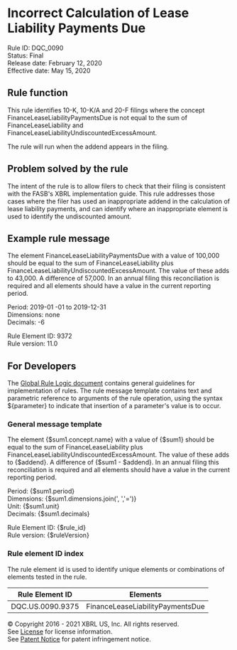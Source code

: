 # Incorrect Calculation of Lease Liability Payments Due  
Rule ID: DQC_0090  
Status: Final  
Release date: February 12, 2020  
Effective date: May 15, 2020  

## Rule function  
This rule identifies 10-K, 10-K/A and 20-F filings where the concept  FinanceLeaseLiabilityPaymentsDue is not equal to the sum of FinanceLeaseLiability and FinanceLeaseLiabilityUndiscountedExcessAmount.  

The rule will run when the addend appears in the filing.  

## Problem solved by the rule  
The intent of the rule is to allow filers to check that their filing is consistent with the  FASB's XBRL implementation  guide.  This rule addresses those cases where the filer has used an inappropriate addend in the calculation of lease liability payments, and can identify where an inappropriate element is used to identify the undiscounted amount.  

## Example rule message  
The element FinanceLeaseLiabilityPaymentsDue with a value of 100,000 should be equal to the sum of FinanceLeaseLiability plus FinanceLeaseLiabilityUndiscountedExcessAmount. The value of these adds to 43,000.  A difference of 57,000. In an annual filing this reconciliation is required and all elements should have a value in the current reporting period.  

Period: 2019-01 -01 to 2019-12-31  
Dimensions: none  
Decimals: -6  

Rule Element ID: 9372  
Rule version: 11.0  

## For Developers  
The [Global Rule Logic document](https://github.com/DataQualityCommittee/dqc_us_rules/blob/master/docs/GlobalRuleLogic.md) contains general guidelines for implementation of rules. The rule message template contains text and parametric reference to arguments of the rule operation, using the syntax ${parameter} to indicate that insertion of a parameter's value is to occur. 
  
### General message template  
The element {$sum1.concept.name} with a value of {$sum1} should be equal to the sum of FinanceLeaseLiability plus FinanceLeaseLiabilityUndiscountedExcessAmount. The value of these adds to {$addend}.  A difference of {$sum1 - $addend}. In an annual filing this reconciliation is required and all elements should have a value in the current reporting period.  

Period: {$sum1.period}  
Dimensions: {$sum1.dimensions.join(', ','=')}  
Unit: {$sum1.unit}  
Decimals: {$sum1.decimals}  

Rule Element ID: {$rule_id}  
Rule version: {$ruleVersion}  

### Rule element ID index  
The rule element id is used to identify unique elements or combinations of elements tested in the rule. 
  
|Rule Element ID|Elements|  
|--------|--------|  
|DQC.US.0090.9375|FinanceLeaseLiabilityPaymentsDue|  

© Copyright 2016 - 2021 XBRL US, Inc. All rights reserved.   
See [License](https://xbrl.us/dqc-license) for license information.  
See [Patent Notice](https://xbrl.us/dqc-patent) for patent infringement notice.  
